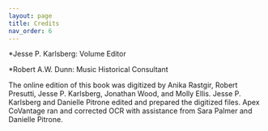 ```yaml
---
layout: page
title: Credits
nav_order: 6
---
```


*Jesse P. Karlsberg: Volume Editor

*Robert A.W. Dunn: Music Historical Consultant

The online edition of this book was digitized by Anika Rastgir, Robert Presutti, Jesse P. Karlsberg, Jonathan Wood, and Molly Ellis. Jesse P. Karlsberg and Danielle Pitrone edited and prepared the digitized files. Apex CoVantage ran and corrected OCR with assistance from Sara Palmer and Danielle Pitrone.

